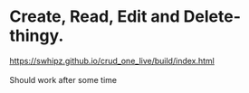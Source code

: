 # Create, Read, Edit and Delete- thingy. 
https://swhipz.github.io/crud_one_live/build/index.html
<br>
<br>
Should work after some time
